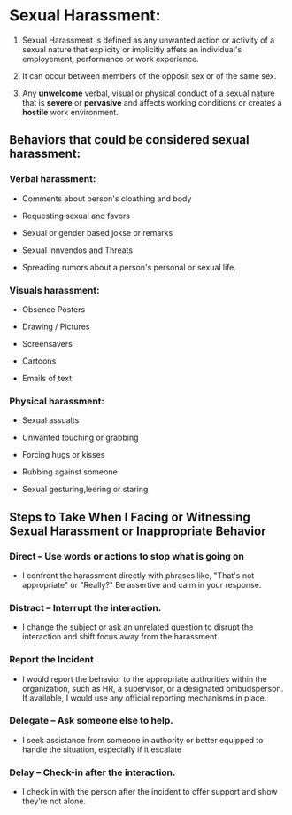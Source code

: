 # Sexual Harassment:

1. Sexual Harassment is defined as any unwanted action or activity of a sexual nature that explicity or implicitiy affets an individual's employement, performance or work experience.

1. It can occur between members of the opposit sex or of the same sex.

1. Any **unwelcome** verbal, visual or physical conduct of a sexual nature that is **severe** or **pervasive** and affects working conditions or creates a **hostile** work environment.


## Behaviors that could be considered sexual harassment: 
 
### Verbal harassment: 

- Comments about person's cloathing and body

- Requesting sexual and favors
 
- Sexual or gender based jokse or remarks 
 
- Sexual Innvendos and Threats 
 
- Spreading rumors about a person's personal or sexual life. 
 
### Visuals harassment: 
 
- Obsence Posters
 
- Drawing / Pictures
 
- Screensavers 
 
- Cartoons

- Emails of text
 
 
### Physical harassment: 
 
- Sexual assualts 

- Unwanted touching or grabbing 
 
- Forcing hugs or kisses 

- Rubbing against someone 
 
- Sexual gesturing,leering or staring

## Steps to Take When I Facing or Witnessing Sexual Harassment or Inappropriate Behavior

### Direct – Use words or actions to stop what is going on

- I confront the harassment directly with phrases like, "That's not appropriate" or "Really?" Be assertive and calm in your response.

### Distract – Interrupt the interaction.

- I change the subject or ask an unrelated question to disrupt the interaction and shift focus away from the harassment.

### Report the Incident
- I would report the behavior to the appropriate authorities within the organization, such as HR, a supervisor, or a designated ombudsperson. If available, I would use any official reporting mechanisms in place.

### Delegate – Ask someone else to help.

- I seek assistance from someone in authority or better equipped to handle the situation, especially if it escalate

### Delay – Check-in after the interaction.

- I check in with the person after the incident to offer support and show they’re not alone.


